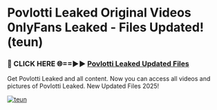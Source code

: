 # Povlotti Leaked Original Videos 0nlyFans Leaked - Files Updated! (teun)

<h3>🔴 CLICK HERE 🌐==►► <a href="https://tinyurl.com/brd5kh86" rel="nofollow">Povlotti Leaked Updated Files</a></h3>

Get Povlotti Leaked and all content. Now you can access all videos and pictures of Povlotti Leaked. New Updated Files 2025!

[![teun](https://i.imgur.com/K7sEzmb.gif)](https://tinyurl.com/brd5kh86)
